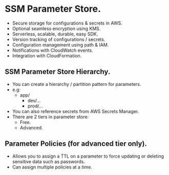 # **SSM Parameter Store.**

* Secure storage for configurations & secrets in AWS.
* Optional seamless encryption using KMS.
* Serverless, scalable, durable, easy SDK.
* Version tracking of configurations / secrets.
* Configuration management using path & IAM.
* Notifications with CloudWatch events.
* Integration with CloudFormation.

## **SSM Parameter Store Hierarchy.**

* You can create a hierarchy / partition pattern for parameters.
* e.g:
    * app/
        * dev/...
        * prod/...
* You can also reference secrets from AWS Secrets Manager.
* There are 2 tiers in parameter store:
    * Free.
    * Advanced.

## **Parameter Policies (for advanced tier only).**

* Allows you to assign a TTL on a parameter to force updating or deleting sensitive data such as passwords.
* Can assign multiple policies at a time.